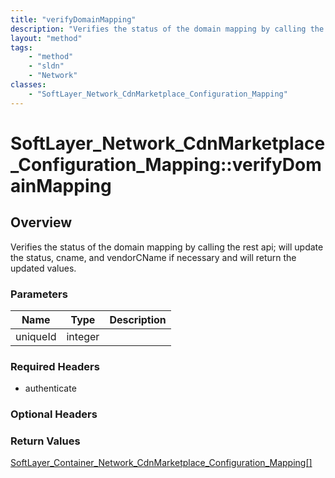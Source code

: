 ```yaml
---
title: "verifyDomainMapping"
description: "Verifies the status of the domain mapping by calling the rest api; will update the status, cname, and vendorCName if nec... "
layout: "method"
tags:
    - "method"
    - "sldn"
    - "Network"
classes:
    - "SoftLayer_Network_CdnMarketplace_Configuration_Mapping"
---
```

# SoftLayer_Network_CdnMarketplace_Configuration_Mapping::verifyDomainMapping
## Overview 
Verifies the status of the domain mapping by calling the rest api; will update the status, cname, and vendorCName if necessary and will return the updated values. 

### Parameters 
|Name | Type | Description |
| --- | --- | --- |
|uniqueId| integer| |


### Required Headers
* authenticate

### Optional Headers

### Return Values
<a href='/reference/datatypes/SoftLayer_Container_Network_CdnMarketplace_Configuration_Mapping'>SoftLayer_Container_Network_CdnMarketplace_Configuration_Mapping[] </a>

